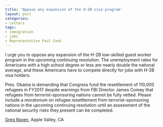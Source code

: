 ```yaml
---
title: 'Oppose any expansion of the H-2B visa program'
layout: post
categories:
- Letters
tags:
- immigration
- jobs
- Representative Paul Cook
---
```


I urge you to oppose any expansion of the H-2B low-skilled guest worker program in the upcoming continuing resolution. The unemployment rates for Americans with a high school degree or less are nearly double the national average, and these Americans have to compete directly for jobs with H-2B visa holders.

Pres. Obama is demanding that Congress fund the resettlement of 110,000 refugees in FY2017 despite warnings from FBI Director James Comey that refugees from terrorist-sponsoring nations cannot be fully vetted. Please include a moratorium on refugee resettlement from terrorist-sponsoring nations in the upcoming continuing resolution until an assessment of the national security risks they present can be completed.

[Greg Raven](https://www.gregraven.org), Apple Valley, CA